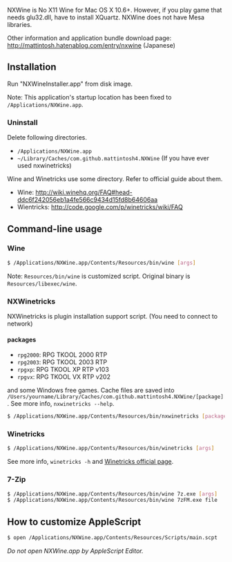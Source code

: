NXWine is No X11 Wine for Mac OS X 10.6+. However, if you play game that needs glu32.dll, have to install XQuartz. NXWine does not have Mesa libraries.

Other information and application bundle download page: http://mattintosh.hatenablog.com/entry/nxwine (Japanese)

## Installation

Run "NXWineInstaller.app" from disk image.

Note: This application's startup location has been fixed to `/Applications/NXWine.app`.

### Uninstall

Delete following directories.

- `/Applications/NXWine.app`
- `~/Library/Caches/com.github.mattintosh4.NXWine` (If you have ever used nxwinetricks)

Wine and Winetricks use some directory. Refer to official guide about them.

- Wine: http://wiki.winehq.org/FAQ#head-ddc6f242056eb1a4fe566c9434d15fd8b64606aa
- Wientricks: http://code.google.com/p/winetricks/wiki/FAQ

## Command-line usage

### Wine

```sh
$ /Applications/NXWine.app/Contents/Resources/bin/wine [args]
```

Note: `Resources/bin/wine` is customized script. Original binary is `Resources/libexec/wine`.

### NXWinetricks

NXWinetricks is plugin installation support script. (You need to connect to network)

#### packages

- `rpg2000`: RPG TKOOL 2000 RTP
- `rpg2003`: RPG TKOOL 2003 RTP
- `rpgxp`: RPG TKOOL XP RTP v103
- `rpgvx`: RPG TKOOL VX RTP v202

and some Windows free games. Cache files are saved into `/Users/yourname/Library/Caches/com.github.mattintosh4.NXWine/[package]`. See more info, `nxwinetricks --help`.

```sh
$ /Applications/NXWine.app/Contents/Resources/bin/nxwinetricks [package]
```

### Winetricks

```sh
$ /Applications/NXWine.app/Contents/Resources/bin/winetricks [args]
```

See more info, `winetricks -h` and [ Winetricks official page](http://winetricks.org).

### 7-Zip

```sh
$ /Applications/NXWine.app/Contents/Resources/bin/wine 7z.exe [args]
$ /Applications/NXWine.app/Contents/Resources/bin/wine 7zFM.exe file
```

## How to customize AppleScript

```sh
$ open /Applications/NXWine.app/Contents/Resources/Scripts/main.scpt
```

_Do not open NXWine.app by AppleScript Editor._
